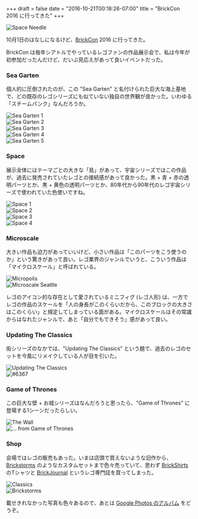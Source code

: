 +++
draft = false
date = "2016-10-21T00:18:26-07:00"
title = "BrickCon 2016 に行ってきた"
+++

<div class="photo">
<img src="/photo/2016/brickcon-spaceneedle_1024.jpg"
     srcset="/photo/2016/brickcon-spaceneedle_1024.jpg 1024w,
             /photo/2016/brickcon-spaceneedle_2304.jpg 2304w"
     alt="Space Needle">
</div>

10月1日のはなしになるけど、[BrickCon](http://brickcon.org/) 2016 に行ってきた。

BrickCon は毎年シアトルでやっているレゴファンの作品展示会で、私は今年が初参加だったんだけど、だいぶ見応えがあって良いイベントだった。

### Sea Garten

個人的に圧倒されたのが、この "Sea Garten" と名付けられた巨大な海上基地で、どの既存のレゴシリーズにも似ていない独自の世界観が良かった。いわゆる「スチームパンク」なんだろうか。

<div class="photo-100">
<img src="/photo/2016/brickcon-seagarten-1_1024.jpg"
     srcset="/photo/2016/brickcon-seagarten-1_1024.jpg 1024w,
             /photo/2016/brickcon-seagarten-1_2304.jpg 2304w"
     alt="Sea Garten 1">
</div>

<div class="photo-100">
<img src="/photo/2016/brickcon-seagarten-2_1024.jpg"
     srcset="/photo/2016/brickcon-seagarten-2_1024.jpg 1024w,
             /photo/2016/brickcon-seagarten-2_2304.jpg 2304w"
     alt="Sea Garten 2">
</div>

<div class="photo-100">
<img src="/photo/2016/brickcon-seagarten-3_1024.jpg"
     srcset="/photo/2016/brickcon-seagarten-3_1024.jpg 1024w,
             /photo/2016/brickcon-seagarten-3_2304.jpg 2304w"
     alt="Sea Garten 3">
</div>

<div class="photo-100">
<img src="/photo/2016/brickcon-seagarten-4_1024.jpg"
     srcset="/photo/2016/brickcon-seagarten-4_1024.jpg 1024w,
             /photo/2016/brickcon-seagarten-4_2304.jpg 2304w"
     alt="Sea Garten 4">
</div>

<div class="photo-100">
<img src="/photo/2016/brickcon-seagarten-5_1024.jpg"
     srcset="/photo/2016/brickcon-seagarten-5_1024.jpg 1024w,
             /photo/2016/brickcon-seagarten-5_2304.jpg 2304w"
     alt="Sea Garten 5">
</div>

### Space

展示全体にはテーマごとの大きな「島」があって、宇宙シリーズではこの作品が、過去に発売されていたレゴとの接続感があって良かった。黒 + 青 + 赤の透明パーツとか、黒 + 黄色の透明パーツとか、80年代から90年代のレゴ宇宙シリーズで使われていた色使いですね。

<div class="photo-100">
<img src="/photo/2016/brickcon-space-1_1024.jpg"
     srcset="/photo/2016/brickcon-space-1_1024.jpg 1024w,
             /photo/2016/brickcon-space-1_2304.jpg 2304w"
     alt="Space 1">
</div>

<div class="photo-100">
<img src="/photo/2016/brickcon-space-2_1024.jpg"
     srcset="/photo/2016/brickcon-space-2_1024.jpg 1024w,
             /photo/2016/brickcon-space-2_2304.jpg 2304w"
     alt="Space 2">
</div>

<div class="photo-100">
<img src="/photo/2016/brickcon-space-3_1024.jpg"
     srcset="/photo/2016/brickcon-space-3_1024.jpg 1024w,
             /photo/2016/brickcon-space-3_2304.jpg 2304w"
     alt="Space 3">
</div>

<div class="photo-100">
<img src="/photo/2016/brickcon-space-4_1024.jpg"
     srcset="/photo/2016/brickcon-space-4_1024.jpg 1024w,
             /photo/2016/brickcon-space-4_2304.jpg 2304w"
     alt="Space 4">
</div>

### Microscale

大きい作品も迫力があっていいけど、小さい作品は「このパーツをこう使うのか」という驚きがあって良い。レゴ業界のジャンルでいうと、こういう作品は「マイクロスケール」と呼ばれている。

<div class="photo-100">
<img src="/photo/2016/brickcon-micropolis_1024.jpg"
     srcset="/photo/2016/brickcon-micropolis_1024.jpg 1024w,
             /photo/2016/brickcon-micropolis_2304.jpg 2304w"
     alt="Micropolis">
</div>

<div class="photo-100">
<img src="/photo/2016/brickcon-microscale-seattle_1024.jpg"
     srcset="/photo/2016/brickcon-microscale-seattle_1024.jpg 1024w,
             /photo/2016/brickcon-microscale-seattle_2304.jpg 2304w"
     alt="Microscale Seattle">
</div>

レゴのアイコン的な存在として愛されているミニフィグ (レゴ人形) は、一方でレゴの作品のスケールを「人の身長がこのくらいだから、このブロックの大きさはこのくらい」と規定してしまっている面がある。マイクロスケールはその常識からはなれたジャンルで、あと「自分でもできそう」感があって良い。

### Updating The Classics

街シリーズのなかでは、"Updating The Classics" という題で、過去のレゴのセットを今風にリメイクしている人が目を引いた。

<div class="photo-100">
<img src="/photo/2016/brickcon-classics_1024.jpg"
     srcset="/photo/2016/brickcon-classics_1024.jpg 1024w,
             /photo/2016/brickcon-classics_2304.jpg 2304w"
     alt="Updating The Classics">
</div>

<div class="photo-100">
<img src="/photo/2016/brickcon-6367_1024.jpg"
     srcset="/photo/2016/brickcon-6367_1024.jpg 1024w,
             /photo/2016/brickcon-6367_2304.jpg 2304w"
     alt="#6367">
</div>

### Game of Thrones

この巨大な壁 + お城シリーズはなんだろうと思ったら、"Game of Thrones" に登場する1シーンだったらしい。

<div class="photo-100">
<img src="/photo/2016/brickcon-got-1_1024.jpg"
     srcset="/photo/2016/brickcon-got-1_1024.jpg 1024w,
             /photo/2016/brickcon-got-1_2304.jpg 2304w"
     alt="The Wall">
</div>

<div class="photo-100">
<img src="/photo/2016/brickcon-got-2_1024.jpg"
     srcset="/photo/2016/brickcon-got-2_1024.jpg 1024w,
             /photo/2016/brickcon-got-2_2304.jpg 2304w"
     alt="... from Game of Thrones">
</div>

### Shop

会場ではレゴの販売もあった。いまは店頭で買えないような旧作から、[Brickstorms](http://brickstorms.com/) のようなカスタムセットまで色々売っていて、思わず [BrickShirts](http://www.brickshirts.com/cart/) のTシャツと [BrickJournal](http://twomorrows.com/index.php?main_page=index&cPath=78) というレゴ専門誌を買ってしまった。

<div class="photo-100">
<img src="/photo/2016/brickcon-shop-1_1024.jpg"
     srcset="/photo/2016/brickcon-shop-1_1024.jpg 1024w,
             /photo/2016/brickcon-shop-1_2304.jpg 2304w"
     alt="Classics">
</div>

<div class="photo-100">
<img src="/photo/2016/brickcon-shop-2_1024.jpg"
     srcset="/photo/2016/brickcon-shop-2_1024.jpg 1024w,
             /photo/2016/brickcon-shop-2_2304.jpg 2304w"
     alt="Brickstorms">
</div>

載せきれなかった写真も色々あるので、あとは [Google Photos のアルバム](https://goo.gl/photos/FnjER6tpGPwBTi8b9) をどうぞ。
